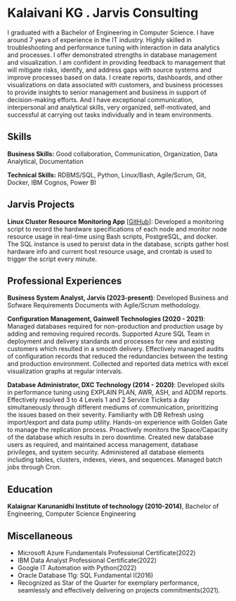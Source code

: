 # Kalaivani KG . Jarvis Consulting

I graduated with a Bachelor of Engineering in Computer Science. I have around 7 years of experience in the IT industry. Highly skilled in troubleshooting and performance tuning with interaction in data analytics and processes. I offer demonstrated strengths in database management and visualization. I am confident in providing feedback to management that will mitigate risks, identify, and address gaps with source systems and improve processes based on data. I create reports, dashboards, and other visualizations on data associated with customers, and business processes to provide insights to senior management and business in support of decision-making efforts. And I have exceptional communication, interpersonal and analytical skills, very organized, self-motivated, and successful at carrying out tasks individually and in team environments.


## Skills

**Business Skills:** Good collaboration, Communication, Organization, Data Analytical, Documentation

**Technical Skills:** RDBMS/SQL, Python, Linux/Bash, Agile/Scrum, Git, Docker, IBM Cognos, Power BI

## Jarvis Projects

**Linux Cluster Resource Monitoring App** [[GitHub](https://github.com/Jarvis-Consulting-Group/jarvis_data_eng-KalaivaniKG/tree/masterhttps://github.com/Jarvis-Consulting-Group/jarvis_data_eng-KalaivaniKG/tree/develop/linux_sql)]: Developed a monitoring script to record the hardware specifications of each node and monitor node resource usage in real-time using Bash scripts, PostgreSQL, and docker. The SQL instance is used to persist data in the database, scripts gather host hardware info and current host resource usage, and crontab is used to trigger the script every minute.

## Professional Experiences

**Business System Analyst, Jarvis (2023-present)**: Developed Business and Sofware Requirements Documents with Agile/Scrum methodology.

**Configuration Management, Gainwell Technologies (2020 - 2021)**: Managed databases required for non-production and production usage by adding and removing required records. Supported Azure SQL Team in deployment and delivery standards and processes for new and existing customers which resulted in a smooth delivery.  Effectively managed audits of configuration records that reduced the redundancies between the testing and production environment. Collected and reported data metrics with excel visualization graphs at regular intervals.

**Database Administrator, DXC Technology (2014 - 2020)**: Developed skills in performance tuning using EXPLAIN PLAN, AWR, ASH, and ADDM reports. Effectively resolved 3 to 4 Levels 1 and 2 Service Tickets a day simultaneously through different mediums of communication, prioritizing the issues based on their severity. Familiarity with DB Refresh using import/export and data pump utility. Hands-on experience with Golden Gate to manage the replication process. Proactively monitors the Space/Capacity of the database which results in zero downtime. Created new database users as required, and maintained access management, database privileges, and system security. Administered all database elements including tables, clusters, indexes, views, and sequences. Managed batch jobs through Cron.


## Education
**Kalaignar Karunanidhi Institute of technology (2010-2014)**, Bachelor of Engineering, Computer Science Engineering

## Miscellaneous
- Microsoft Azure Fundamentals Professional Certificate(2022)
- IBM Data Analyst Professional Certificate(2022)
- Google IT Automation with Python(2022)
- Oracle Database 11g: SQL Fundamental I(2016)
- Recognized as Star of the Quarter for exemplary performance, seamlessly and effectively delivering on projects commitments(2021).
